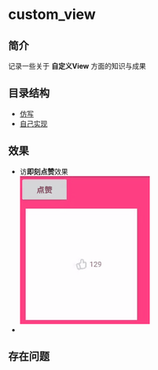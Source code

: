 # custom_view
## 简介  
记录一些关于 **自定义View** 方面的知识与成果

## 目录结构
* [仿写](https://github.com/sjxxcode/custom_view/tree/master/src/main/java/com/sj/custom_view/simulation)
* [自己实现](https://github.com/sjxxcode/custom_view/tree/master/src/main/java/com/sj/custom_view/practice)

## 效果
* 访**即刻点赞**效果  
  ![](https://github.com/sjxxcode/custom_view/blob/master/imgs/%E5%8D%B3%E5%88%BB%E7%82%B9%E8%B5%9E.gif)
* 

## 存在问题
